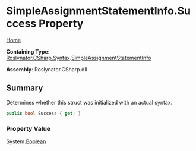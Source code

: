 <a name="_top"></a>

# SimpleAssignmentStatementInfo\.Success Property

[Home](../../../../../README.md#_top)

**Containing Type**: [Roslynator.CSharp.Syntax](../../README.md#_top)\.[SimpleAssignmentStatementInfo](../README.md#_top)

**Assembly**: Roslynator\.CSharp\.dll

## Summary

Determines whether this struct was initialized with an actual syntax\.

```csharp
public bool Success { get; }
```

### Property Value

System\.[Boolean](https://docs.microsoft.com/en-us/dotnet/api/system.boolean)

